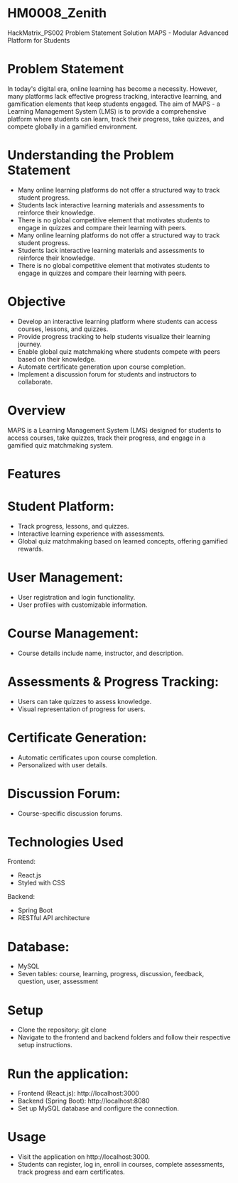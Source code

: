 # HM0008_Zenith
HackMatrix_PS002 Problem Statement Solution
MAPS - Modular Advanced Platform for Students

# Problem Statement

In today's digital era, online learning has become a necessity. However, many platforms lack effective progress tracking, interactive learning, and gamification elements that keep students engaged. The aim of MAPS - a Learning Management System (LMS) is to provide a comprehensive platform where students can learn, track their progress, take quizzes, and compete globally in a gamified environment.

# Understanding the Problem Statement

* Many online learning platforms do not offer a structured way to track student progress.
* Students lack interactive learning materials and assessments to reinforce their knowledge.
* There is no global competitive element that motivates students to engage in quizzes and compare their learning with peers.
* Many online learning platforms do not offer a structured way to track student progress.
* Students lack interactive learning materials and assessments to reinforce their knowledge.
* There is no global competitive element that motivates students to engage in quizzes and compare their learning with peers.
  
# Objective

* Develop an interactive learning platform where students can access courses, lessons, and quizzes.
* Provide progress tracking to help students visualize their learning journey.
* Enable global quiz matchmaking where students compete with peers based on their knowledge.
* Automate certificate generation upon course completion.
* Implement a discussion forum for students and instructors to collaborate.

# Overview

MAPS is a Learning Management System (LMS) designed for students to access courses, take quizzes, track their progress, and engage in a gamified quiz matchmaking system. 

# Features

# Student Platform:

* Track progress, lessons, and quizzes.
* Interactive learning experience with assessments.
* Global quiz matchmaking based on learned concepts, offering gamified rewards.

# User Management:

* User registration and login functionality.
* User profiles with customizable information.

# Course Management:

* Course details include name, instructor, and description.

# Assessments & Progress Tracking:

* Users can take quizzes to assess knowledge.
* Visual representation of progress for users.

# Certificate Generation:

* Automatic certificates upon course completion.
* Personalized with user details.

# Discussion Forum:

* Course-specific discussion forums.


# Technologies Used

Frontend:

* React.js
* Styled with CSS

Backend:

* Spring Boot
* RESTful API architecture

# Database:

* MySQL
* Seven tables: course, learning, progress, discussion, feedback, question, user, assessment

# Setup

* Clone the repository:
git clone 
* Navigate to the frontend and backend folders and follow their respective setup instructions.

# Run the application:

* Frontend (React.js): http://localhost:3000
* Backend (Spring Boot): http://localhost:8080
* Set up MySQL database and configure the connection.

# Usage

* Visit the application on http://localhost:3000.
* Students can register, log in, enroll in courses, complete assessments, track progress and earn certificates.

